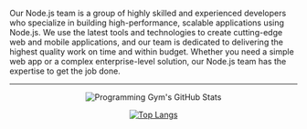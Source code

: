 Our Node.js team is a group of highly skilled and experienced developers who specialize in building high-performance, scalable applications using Node.js. We use the latest tools and technologies to create cutting-edge web and mobile applications, and our team is dedicated to delivering the highest quality work on time and within budget. Whether you need a simple web app or a complex enterprise-level solution, our Node.js team has the expertise to get the job done.
<hr/>

<div class="stats" align="center">

![Programming Gym's GitHub Stats](https://github-readme-stats.vercel.app/api?username=v-checha&hide=stars&count_private=true&show_icons=true&theme=algolia&border_radius=20) 

[![Top Langs](https://github-readme-stats.vercel.app/api/top-langs/?username=v-checha&layout=compact&show_icons=true&theme=algolia&border_radius=20)](https://github.com/anuraghazra/github-readme-stats)

</div>
